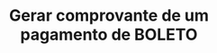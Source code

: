 ---
title: Gerar comprovante de um pagamento de BOLETO
api:
  file: readme-hml-corebank.json
  operationId: get_v1-payment-bankslip-idpayment-receipt
hidden: false
---